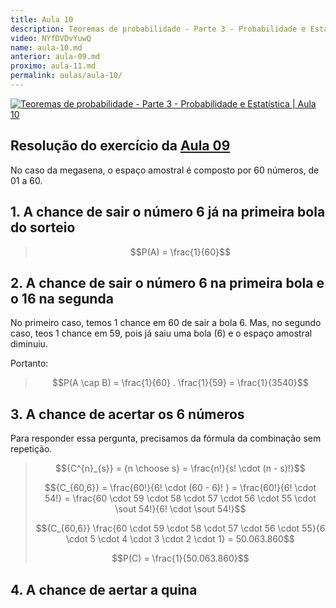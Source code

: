 ```yaml
---
title: Aula 10
description: Teoremas de probabilidade - Parte 3 - Probabilidade e Estatística | Aula 10
video: NYfDVDvYuwQ
name: aula-10.md
anterior: aula-09.md
proximo: aula-11.md
permalink: aulas/aula-10/
---
```


[![Teoremas de probabilidade - Parte 3 - Probabilidade e Estatística | Aula 10](https://img.youtube.com/vi/NYfDVDvYuwQ/0.jpg)](https://www.youtube.com/watch?v=NYfDVDvYuwQ)

## Resolução do exercício da [Aula 09](aula-09.md)

No caso da megasena, o espaço amostral é composto por 60 números, de 01 a 60.

## 1. A chance de sair o número 6 já na primeira bola do sorteio

> $$P(A) = \frac{1}{60}$$
> 

## 2. A chance de sair o número 6 na primeira bola e o 16 na segunda

No primeiro caso, temos 1 chance em 60 de sair a bola 6. Mas, no segundo caso, teos 1 chance em 59, pois já saiu uma bola (6) e o espaço amostral diminuiu.

Portanto:

> $$P(A \cap B) = \frac{1}{60} . \frac{1}{59} = \frac{1}{3540}$$

## 3. A chance de acertar os 6 números

Para responder essa pergunta, precisamos da fórmula da combinação sem repetição.

> $${C^{n}_{s}} = {n \choose s} = \frac{n!}{s! \cdot (n - s)!}$$
>
> $${C_{60,6}} = \frac{60!}{6! \cdot (60 - 6)! } = \frac{60!}{6! \cdot 54!} = \frac{60 \cdot 59 \cdot 58 \cdot 57 \cdot 56 \cdot 55 \cdot \sout  54!}{6! \cdot \sout 54!}$$
>
> $${C_{60,6}} \frac{60 \cdot 59 \cdot 58 \cdot 57 \cdot 56 \cdot 55}{6 \cdot 5 \cdot 4 \cdot 3 \cdot 2 \cdot 1} = 50.063.860$$
>
> $$P(C) = \frac{1}{50.063.860}$$
> 
## 4. A chance de aertar a quina
